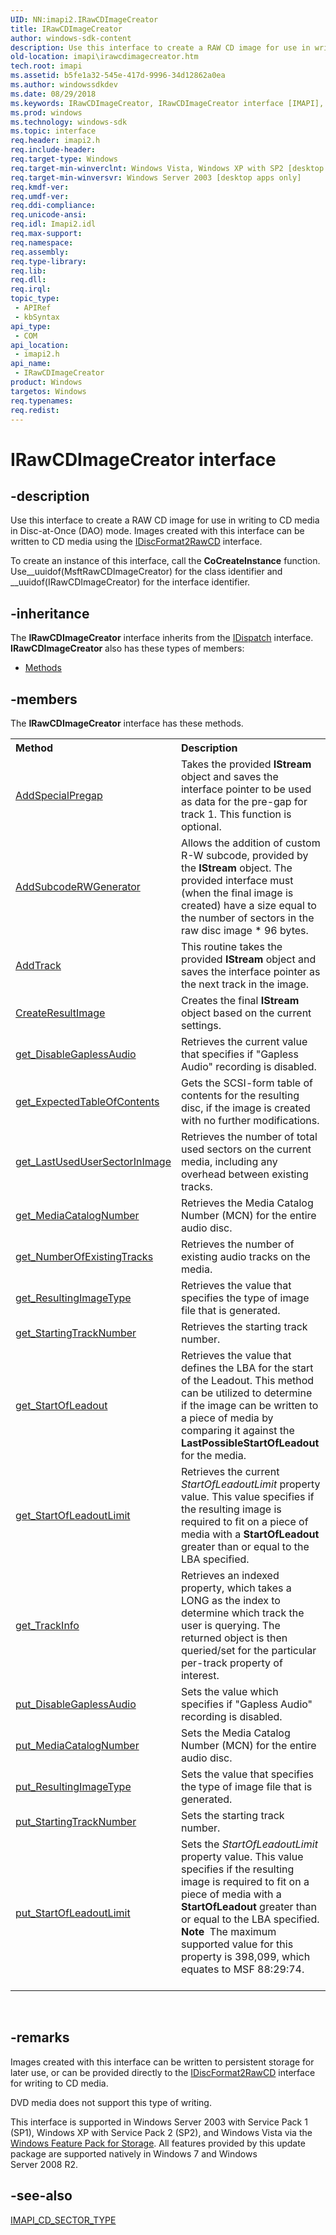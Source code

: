 ```yaml
---
UID: NN:imapi2.IRawCDImageCreator
title: IRawCDImageCreator
author: windows-sdk-content
description: Use this interface to create a RAW CD image for use in writing to CD media in Disc-at-Once (DAO) mode. Images created with this interface can be written to CD media using the IDiscFormat2RawCD interface.
old-location: imapi\irawcdimagecreator.htm
tech.root: imapi
ms.assetid: b5fe1a32-545e-417d-9996-34d12862a0ea
ms.author: windowssdkdev
ms.date: 08/29/2018
ms.keywords: IRawCDImageCreator, IRawCDImageCreator interface [IMAPI], IRawCDImageCreator interface [IMAPI],described, imapi.irawcdimagecreator, imapi2/IRawCDImageCreator
ms.prod: windows
ms.technology: windows-sdk
ms.topic: interface
req.header: imapi2.h
req.include-header: 
req.target-type: Windows
req.target-min-winverclnt: Windows Vista, Windows XP with SP2 [desktop apps only]
req.target-min-winversvr: Windows Server 2003 [desktop apps only]
req.kmdf-ver: 
req.umdf-ver: 
req.ddi-compliance: 
req.unicode-ansi: 
req.idl: Imapi2.idl
req.max-support: 
req.namespace: 
req.assembly: 
req.type-library: 
req.lib: 
req.dll: 
req.irql: 
topic_type:
 - APIRef
 - kbSyntax
api_type:
 - COM
api_location:
 - imapi2.h
api_name:
 - IRawCDImageCreator
product: Windows
targetos: Windows
req.typenames: 
req.redist: 
---
```


# IRawCDImageCreator interface


## -description


Use this interface to create a RAW CD image for use in writing to CD media in Disc-at-Once (DAO) mode. Images created with this interface can be written to CD media using the <a href="https://msdn.microsoft.com/58d9b83c-a528-4b39-b08d-a0fb8c1aece8">IDiscFormat2RawCD</a> interface. 

To create an instance of this interface, call the <b>CoCreateInstance</b> function. Use__uuidof(MsftRawCDImageCreator) for the class identifier and __uuidof(IRawCDImageCreator) for the interface identifier.


## -inheritance

The <b xmlns:loc="http://microsoft.com/wdcml/l10n">IRawCDImageCreator</b> interface inherits from the <a href="ebbff4bc-36b2-4861-9efa-ffa45e013eb5">IDispatch</a> interface. <b>IRawCDImageCreator</b> also has these types of members:
<ul>
<li><a href="https://docs.microsoft.com/">Methods</a></li>
</ul>

## -members

The <b>IRawCDImageCreator</b> interface has these methods.
<table class="members" id="memberListMethods">
<tr>
<th align="left" width="37%">Method</th>
<th align="left" width="63%">Description</th>
</tr>
<tr data="declared;">
<td align="left" width="37%">
<a href="https://msdn.microsoft.com/953ac9e9-b097-4fe5-8bcf-db4f9f15816e">AddSpecialPregap</a>
</td>
<td align="left" width="63%">
Takes the provided <b>IStream</b> object and saves the interface pointer to be used as data for the pre-gap for track 1. This function is optional.

</td>
</tr>
<tr data="declared;">
<td align="left" width="37%">
<a href="https://msdn.microsoft.com/b952d31e-812e-41b0-98b0-0f9afbe4b01e">AddSubcodeRWGenerator</a>
</td>
<td align="left" width="63%">
Allows the addition of custom R-W subcode, provided by the <b>IStream</b> object.  The provided interface must (when the final image is created) have a size equal to the number of sectors in the raw disc image * 96 bytes.

</td>
</tr>
<tr data="declared;">
<td align="left" width="37%">
<a href="https://msdn.microsoft.com/913393e8-6d60-4b1a-b482-32225860f714">AddTrack</a>
</td>
<td align="left" width="63%">
This routine takes the provided <b>IStream</b> object and saves the interface pointer as the next track in the image.  

</td>
</tr>
<tr data="declared;">
<td align="left" width="37%">
<a href="https://msdn.microsoft.com/a83293f6-d5a1-49e2-884b-2b185516109d">CreateResultImage</a>
</td>
<td align="left" width="63%">
Creates the final <b>IStream</b> object based on the current settings.

</td>
</tr>
<tr data="declared;">
<td align="left" width="37%">
<a href="https://msdn.microsoft.com/5f3bf774-3e09-40e9-bc0b-f33bfd046a51">get_DisableGaplessAudio</a>
</td>
<td align="left" width="63%">
Retrieves the current value that specifies if "Gapless Audio" recording is disabled.

</td>
</tr>
<tr data="declared;">
<td align="left" width="37%">
<a href="https://msdn.microsoft.com/ce65b26f-9cf7-4c61-a343-975e5af17f57">get_ExpectedTableOfContents</a>
</td>
<td align="left" width="63%">
Gets the SCSI-form table of contents for the resulting disc, if the image is created with no further modifications.

</td>
</tr>
<tr data="declared;">
<td align="left" width="37%">
<a href="https://msdn.microsoft.com/4a6b907a-2475-48c8-afd7-e212144bc165">get_LastUsedUserSectorInImage</a>
</td>
<td align="left" width="63%">
Retrieves the number of total used sectors on the current media, including any overhead between existing tracks.

</td>
</tr>
<tr data="declared;">
<td align="left" width="37%">
<a href="https://msdn.microsoft.com/db6f46b7-9965-4b06-a437-bdfdac7d5efa">get_MediaCatalogNumber</a>
</td>
<td align="left" width="63%">
Retrieves the Media Catalog Number (MCN) for the entire audio disc.

</td>
</tr>
<tr data="declared;">
<td align="left" width="37%">
<a href="https://msdn.microsoft.com/c10053d0-d9c1-4ac0-aa38-71dacf1e4425">get_NumberOfExistingTracks</a>
</td>
<td align="left" width="63%">
Retrieves the number of existing audio tracks on the media.

</td>
</tr>
<tr data="declared;">
<td align="left" width="37%">
<a href="https://msdn.microsoft.com/006486f7-f766-44a1-a088-71035567a75d">get_ResultingImageType</a>
</td>
<td align="left" width="63%">
Retrieves the value that specifies the type of image file that is generated.

</td>
</tr>
<tr data="declared;">
<td align="left" width="37%">
<a href="https://msdn.microsoft.com/307ef0b4-80b2-46c1-acca-1ce5d2222eb7">get_StartingTrackNumber</a>
</td>
<td align="left" width="63%">
Retrieves the starting track number.

</td>
</tr>
<tr data="declared;">
<td align="left" width="37%">
<a href="https://msdn.microsoft.com/5bf40179-31f5-453f-a989-4bcd116a45aa">get_StartOfLeadout</a>
</td>
<td align="left" width="63%">
Retrieves the value that defines the LBA for the start of the Leadout.  This method can be utilized to determine if the image can be written to a piece of media by comparing it against the <b>LastPossibleStartOfLeadout</b> for the media.

</td>
</tr>
<tr data="declared;">
<td align="left" width="37%">
<a href="https://msdn.microsoft.com/07397f94-fd32-4507-89dd-53de7f25b231">get_StartOfLeadoutLimit</a>
</td>
<td align="left" width="63%">
Retrieves the current <i>StartOfLeadoutLimit</i> property value. This value specifies if the resulting image is required to fit on a piece of media with a <b>StartOfLeadout</b> greater than or equal to the LBA specified.

</td>
</tr>
<tr data="declared;">
<td align="left" width="37%">
<a href="https://msdn.microsoft.com/e6bc12fe-9274-4339-baf5-80a80512759e">get_TrackInfo</a>
</td>
<td align="left" width="63%">
Retrieves an indexed property, which takes a LONG as the index to determine which track the user is querying.  The returned object is then queried/set for the particular per-track property of interest.

</td>
</tr>
<tr data="declared;">
<td align="left" width="37%">
<a href="https://msdn.microsoft.com/c9e17ed7-f51a-4b28-82db-36cad1aedd39">put_DisableGaplessAudio</a>
</td>
<td align="left" width="63%">
Sets the value which specifies if "Gapless Audio" recording is disabled.

</td>
</tr>
<tr data="declared;">
<td align="left" width="37%">
<a href="https://msdn.microsoft.com/0ba2eaac-3bbc-4625-9c5d-1f1d23bbfa66">put_MediaCatalogNumber</a>
</td>
<td align="left" width="63%">
Sets the Media Catalog Number (MCN) for the entire audio disc.

</td>
</tr>
<tr data="declared;">
<td align="left" width="37%">
<a href="https://msdn.microsoft.com/1800717a-3b8a-45b2-849b-55c37d3b1b32">put_ResultingImageType</a>
</td>
<td align="left" width="63%">
Sets the value that specifies the type of image file that is generated.

</td>
</tr>
<tr data="declared;">
<td align="left" width="37%">
<a href="https://msdn.microsoft.com/38d1319b-0350-41bf-8984-fbeb4f5f3204">put_StartingTrackNumber</a>
</td>
<td align="left" width="63%">
Sets the starting track number.

</td>
</tr>
<tr data="declared;">
<td align="left" width="37%">
<a href="https://msdn.microsoft.com/e3483084-8339-4fe6-abd1-832832c549f3">put_StartOfLeadoutLimit</a>
</td>
<td align="left" width="63%">
Sets the <i>StartOfLeadoutLimit</i> property value. This value specifies if the resulting image is required to fit on a piece of media with a <b>StartOfLeadout</b> greater than or equal to the LBA specified.

<div class="alert"><b>Note</b>  The maximum supported value for this property is 398,099, which equates to MSF 88:29:74. </div>
<div> </div>
</td>
</tr>
</table> 


## -remarks



Images created with this interface can be written to persistent storage for later use, or can be provided directly to the <a href="https://msdn.microsoft.com/58d9b83c-a528-4b39-b08d-a0fb8c1aece8">IDiscFormat2RawCD</a> interface for writing to CD media.

DVD media does not support this type of writing.

This interface is supported in Windows Server 2003 with Service Pack 1 (SP1), Windows XP with Service Pack 2 (SP2),  and Windows Vista  via the <a href="http://go.microsoft.com/fwlink/p/?linkid=141659">Windows Feature Pack for Storage</a>. All  features provided by this  update package are supported natively in Windows 7 and Windows Server 2008 R2.




## -see-also




<a href="https://msdn.microsoft.com/3af4a8c9-66b7-490e-aafa-fdfe614f5f3e">IMAPI_CD_SECTOR_TYPE</a>
 

 

